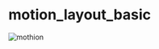 # motion_layout_basic
![mothion](https://user-images.githubusercontent.com/81470639/225962478-10addc0a-2686-4952-aec6-530836cfe80d.gif)

